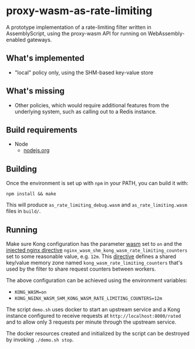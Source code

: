 # proxy-wasm-as-rate-limiting

A prototype implementation of a rate-limiting filter written in AssemblyScript,
using the proxy-wasm API for running on WebAssembly-enabled gateways.

## What's implemented

* "local" policy only, using the SHM-based key-value store

## What's missing

* Other policies, which would require additional features from the
  underlying system, such as calling out to a Redis instance.

## Build requirements

* Node
  * [nodejs.org](https://nodejs.org)

## Building

Once the environment is set up with `npm` in your PATH,
you can build it with:

```
npm install && make
```

This will produce `as_rate_limiting_debug.wasm` and `as_rate_limiting.wasm`
files in `build/`.

## Running

Make sure Kong configuration has the parameter [wasm](https://docs.konghq.com/gateway/latest/reference/configuration/#webassembly-wasm-section)
set to `on` and the [injected nginx directive](https://docs.konghq.com/gateway/latest/reference/nginx-directives)
`nginx_wasm_shm_kong_wasm_rate_limiting_counters` set
to some reasonable value, e.g. `12m`. This [directive](https://github.com/Kong/ngx_wasm_module/blob/main/docs/DIRECTIVES.md#shm_kv)
defines a shared key/value memory zone named `kong_wasm_rate_limiting_counters`
that's used by the filter to share request counters between workers.

The above configuration can be achieved using the environment variables:
 - `KONG_WASM=on`
 - `KONG_NGINX_WASM_SHM_KONG_WASM_RATE_LIMITING_COUNTERS=12m`

The script `demo.sh` uses docker to start an upstream service and a Kong
instance configured to receive requests at `http://localhost:8000/rated` and to
allow only 3 requests per minute through the upstream service.

The docker resources created and initialized by the script can be destroyed by
invoking `./demo.sh stop`.
